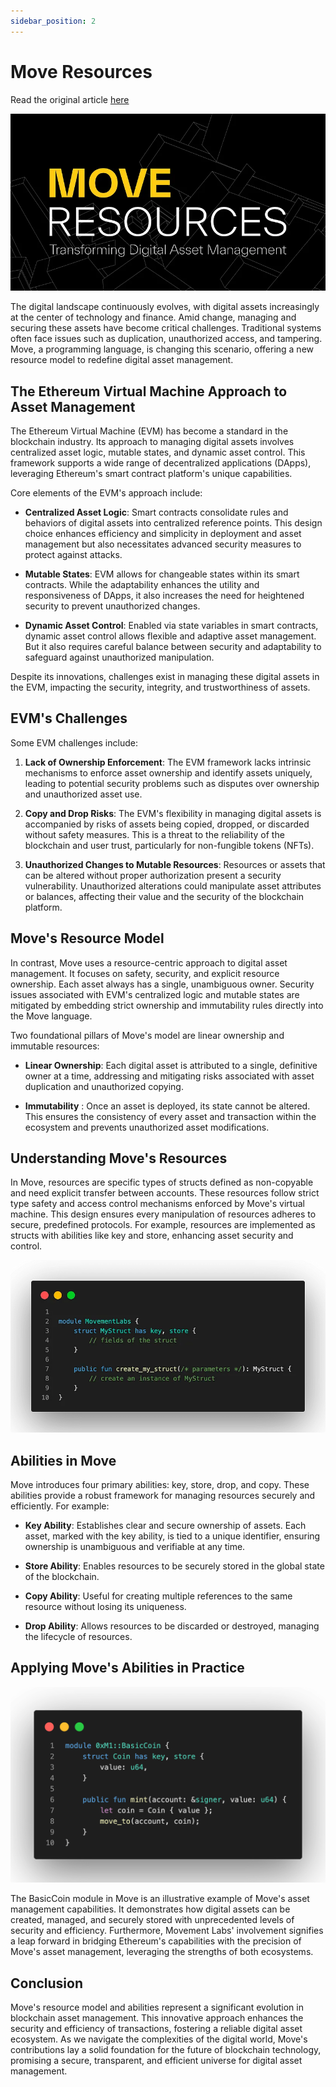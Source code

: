 ```yaml
---
sidebar_position: 2
---
```


# Move Resources

Read the original article [here](https://medium.com/movementlabsxyz/transforming-digital-asset-management-the-move-revolution-b55563001885)

![move resources](./imgs/move_resources.webp)

The digital landscape continuously evolves, with digital assets increasingly at the center of technology and finance. Amid change, managing and securing these assets have become critical challenges. Traditional systems often face issues such as duplication, unauthorized access, and tampering. Move, a programming language, is changing this scenario, offering a new resource model to redefine digital asset management.

## The Ethereum Virtual Machine Approach to Asset Management

The Ethereum Virtual Machine (EVM) has become a standard in the blockchain industry. Its approach to managing digital assets involves centralized asset logic, mutable states, and dynamic asset control. This framework supports a wide range of decentralized applications (DApps), leveraging Ethereum's smart contract platform's unique capabilities.

Core elements of the EVM's approach include:

- **Centralized Asset Logic**: Smart contracts consolidate rules and behaviors of digital assets into centralized reference points. This design choice enhances efficiency and simplicity in deployment and asset management but also necessitates advanced security measures to protect against attacks.

- **Mutable States**: EVM allows for changeable states within its smart contracts. While the adaptability enhances the utility and responsiveness of DApps, it also increases the need for heightened security to prevent unauthorized changes.

- **Dynamic Asset Control**: Enabled via state variables in smart contracts, dynamic asset control allows flexible and adaptive asset management. But it also requires careful balance between security and adaptability to safeguard against unauthorized manipulation.

Despite its innovations, challenges exist in managing these digital assets in the EVM, impacting the security, integrity, and trustworthiness of assets.

## EVM's Challenges

Some EVM challenges include:

1. **Lack of Ownership Enforcement**: The EVM framework lacks intrinsic mechanisms to enforce asset ownership and identify assets uniquely, leading to potential security problems such as disputes over ownership and unauthorized asset use.

2. **Copy and Drop Risks**: The EVM's flexibility in managing digital assets is accompanied by risks of assets being copied, dropped, or discarded without safety measures. This is a threat to the reliability of the blockchain and user trust, particularly for non-fungible tokens (NFTs).

3. **Unauthorized Changes to Mutable Resources**: Resources or assets that can be altered without proper authorization present a security vulnerability. Unauthorized alterations could manipulate asset attributes or balances, affecting their value and the security of the blockchain platform.

## Move's Resource Model

In contrast, Move uses a resource-centric approach to digital asset management. It focuses on safety, security, and explicit resource ownership. Each asset always has a single, unambiguous owner. Security issues associated with EVM's centralized logic and mutable states are mitigated by embedding strict ownership and immutability rules directly into the Move language.

Two foundational pillars of Move's model are linear ownership and immutable resources:

- **Linear Ownership**: Each digital asset is attributed to a single, definitive owner at a time, addressing and mitigating risks associated with asset duplication and unauthorized copying.

- **Immutability** : Once an asset is deployed, its state cannot be altered. This ensures the consistency of every asset and transaction within the ecosystem and prevents unauthorized asset modifications.

## Understanding Move's Resources

In Move, resources are specific types of structs defined as non-copyable and need explicit transfer between accounts. These resources follow strict type safety and access control mechanisms enforced by Move's virtual machine. This design ensures every manipulation of resources adheres to secure, predefined protocols. For example, resources are implemented as structs with abilities like key and store, enhancing asset security and control.

![movement modules example](./imgs/movementmodulesexample.webp)

## Abilities in Move

Move introduces four primary abilities: key, store, drop, and copy. These abilities provide a robust framework for managing resources securely and efficiently. For example:

- **Key Ability**: Establishes clear and secure ownership of assets. Each asset, marked with the key ability, is tied to a unique identifier, ensuring ownership is unambiguous and verifiable at any time.

- **Store Ability**: Enables resources to be securely stored in the global state of the blockchain.

- **Copy Ability**: Useful for creating multiple references to the same resource without losing its uniqueness.

- **Drop Ability**: Allows resources to be discarded or destroyed, managing the lifecycle of resources.

## Applying Move's Abilities in Practice

![abilities example](./imgs/abilities.png)

The BasicCoin module in Move is an illustrative example of Move's asset management capabilities. It demonstrates how digital assets can be created, managed, and securely stored with unprecedented levels of security and efficiency. Furthermore, Movement Labs' involvement signifies a leap forward in bridging Ethereum's capabilities with the precision of Move's asset management, leveraging the strengths of both ecosystems.

## Conclusion

Move's resource model and abilities represent a significant evolution in blockchain asset management. This innovative approach enhances the security and efficiency of transactions, fostering a reliable digital asset ecosystem. As we navigate the complexities of the digital world, Move's contributions lay a solid foundation for the future of blockchain technology, promising a secure, transparent, and efficient universe for digital asset management.
